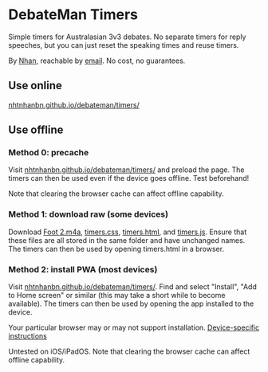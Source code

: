 ---
---
# DebateMan Timers

Simple timers for Australasian 3v3 debates. No separate timers for reply speeches, but you can just reset the speaking times and reuse timers.

By [Nhan](https://nhtnhanbn.github.io), reachable by [email](mailto:nhtnhanbn@gmail.com). No cost, no guarantees.

## Use online

[nhtnhanbn.github.io/debateman/timers/](https://nhtnhanbn.github.io/debateman/timers/)

## Use offline

### Method 0: precache

Visit [nhtnhanbn.github.io/debateman/timers/](https://nhtnhanbn.github.io/debateman/timers/) and preload the page. The timers can then be used even if the device goes offline. Test beforehand!

Note that clearing the browser cache can affect offline capability.

### Method 1: download raw (some devices)

Download [Foot 2.m4a](https://raw.githubusercontent.com/nhtnhanbn/debateman/main/timers/Foot%202.m4a), [timers.css](https://raw.githubusercontent.com/nhtnhanbn/debateman/main/timers/timers.css), [timers.html](https://raw.githubusercontent.com/nhtnhanbn/debateman/main/timers/timers.html), and [timers.js](https://raw.githubusercontent.com/nhtnhanbn/debateman/main/timers/timers.js). Ensure that these files are all stored in the same folder and have unchanged names. The timers can then be used by opening timers.html in a browser.

### Method 2: install PWA (most devices)

Visit [nhtnhanbn.github.io/debateman/timers/](https://nhtnhanbn.github.io/debateman/timers/). Find and select "Install", "Add to Home screen" or similar (this may take a short while to become available). The timers can then be used by opening the app installed to the device.

Your particular browser may or may not support installation. [Device-specific instructions](https://web.dev/learn/pwa/installation/#desktop-installation)

Untested on iOS/iPadOS. Note that clearing the browser cache can affect offline capability.